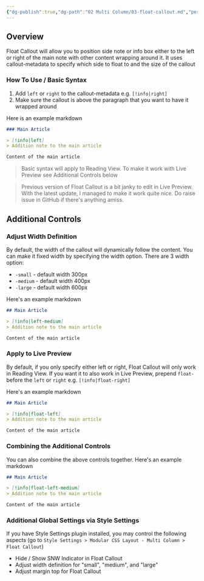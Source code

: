 ```yaml
---
{"dg-publish":true,"dg-path":"02 Multi Column/03-float-callout.md","permalink":"/02-multi-column/03-float-callout/","title":"Float Callout","noteIcon":"","updated":"2023-10-27T22:34:48.356+08:00"}
---
```



## Overview
Float Callout will allow you to position side note or info box either to the left or right of the main note with other content wrapping around it. It uses callout-metadata to specify which side to float to and the size of the callout

### How To Use / Basic Syntax
1. Add `left` or `right` to the callout-metadata e.g. `[!info|right]`
2. Make sure the callout is above the paragraph that you want to have it wrapped around

Here is an example markdown
```markdown
### Main Article

> [!info|left]
> Addition note to the main article

Content of the main article
```

> Basic syntax will apply to Reading View. To make it work with Live Preview see Additional Controls below

> Previous version of Float Callout is a bit janky to edit in Live Preview. With the latest update, I managed to make it work quite nice. Do raise issue in GitHub if there's anything amiss.


## Additional Controls

### Adjust Width Definition
By default, the width of the callout will dynamically follow the content. You can make it fixed width by specifying the width option. There are 3 width option:
- `-small` - default width 300px
- `-medium` - default width 400px
- `-large` - default width 600px

Here's an example markdown
```markdown
## Main Article

> [!info|left-medium]
> Addition note to the main article

Content of the main article
```

### Apply to Live Preview
By default, if you only specify either left or right, Float Callout will only work in Reading View. If you want it to also work in Live Preview, prepend `float-` before the `left` or `right` e.g. `[!info|float-right]`

Here's an example markdown
```markdown
## Main Article

> [!info|float-left]
> Addition note to the main article

Content of the main article
```

### Combining the Additional Controls
You can also combine the above controls together. Here's an example markdown
```markdown
## Main Article

> [!info|float-left-medium]
> Addition note to the main article

Content of the main article
```

### Additional Global Settings via Style Settings
If you have Style Settings plugin installed, you may control the following aspects (go to `Style Settings > Modular CSS Layout - Multi Column > Float Callout`)
- Hide / Show SNW Indicator in Float Callout
- Adjust width definition for "small", "medium", and "large"
- Adjust margin top for Float Callout